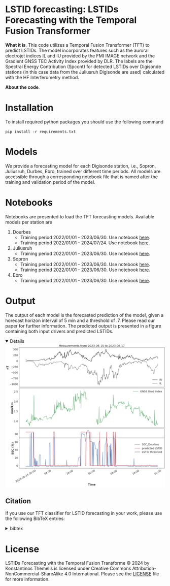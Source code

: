 **LSTID forecasting**: LSTIDs Forecasting with the Temporal Fusion Transformer
========


**What it is**. This code utilizes a Temporal Fusion Transformer (TFT) to predict LSTIDs. The model incorporates features such as the auroral electrojet indices IL and IU provided by the FMI IMAGE network and the Gradient GNSS TEC Activity Index provided by DLR. The labels are the Spectral Energy Contribution (Spcont) for detected LSTIDs over Digisonde stations (in this case data from the Juliusruh Digisonde are used) calculated with the HF Interferometry method.

**About the code**. 

# Installation 
To install required python packages you should use the following command
```
pip install -r requirements.txt
```

# Models
We provide a forecasting model for each Digisonde station, i.e., Sopron, Juliusruh, Durbes, Ebro, trained over different time periods. All models are accessible through a corresponding notebook file that is named after the training and validation period of the model.

# Notebooks

Notebooks are presented to load the TFT forecasting models. Available models per station are
1. Dourbes
   - Training period 2022/01/01 - 2023/06/30. Use notebook [here](notebooks/DB049/DB049_TFTmodel_20220101_20230630.ipynb).
   - Training period 2022/01/01 - 2024/07/24. Use notebook [here](notebooks/DB049/DB049_TFTmodel_20220101_20240724.ipynb).
3. Juliusruh
   - Training period 2022/01/01 - 2023/06/30. Use notebook [here](notebooks/JR055/JR055_TFTmodel_20220101_20230630.ipynb).
5. Sopron
   - Training period 2022/01/01 - 2023/06/30. Use notebook [here](notebooks/SO148/SO148_TFTmodel_20220101_20230630.ipynb).
   - Training period 2022/01/01 - 2023/06/30. Use notebook [here](notebooks/SO148/SO148_TFTmodel_20220101_20240724.ipynb).
7. Ebro
   - Training period 2022/01/01 - 2023/06/30. Use notebook [here](notebooks/EB040/EB040_TFTmodel_20220101_20230630.ipynb).

# Output
The output of each model is the forecasted prediction of the model, given a horecast horizon interval of 5 min and a threshold of .7. Please read our paper for further information. The predicted output is presented in a figure containing both input drivers and predicted LSTIDs.
<details open>
<div align="center">
<img width="800" alt="image" src="https://github.com/themelis/LSTIDs_forecasting/blob/main/images/output_sample.png">
</div>
</details>


## Citation
If you use our TFT classifier for LSTID forecasting in your work, please use the following BibTeX entries:

<details>
<summary> bibtex </summary>

```latex
@misc{bel2024,
      title={Short-term forecast for the occurrence of Large Scale Travelling Ionospheric Disturbances at European middle latitudes using Neural Networks.},
      author={Themelis, K., Belehaki, A., Koutroumbas, K., Segarra, A., de Paula, V., Navas-Portella, V., & Altadill, D. },
      year={2024},
      doi={https://doi.org/10.5281/zenodo.14537425}
}


```
</details>

# License
LSTIDs Forecasting with the Temporal Fusion Transforme © 2024 by Konstantinos Themelis is licensed under Creative Commons Attribution-NonCommercial-ShareAlike 4.0 International.  Please see the [LICENSE](LICENSE) file for more information.
